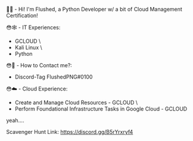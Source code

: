 👋😳 - Hi! I'm Flushed, a Python Developer w/ a bit of Cloud Management Certification!

😳🕸️ - IT Experiences:

- GCLOUD \
- Kali Linux \
- Python

😳📇 - How to Contact me?:

- Discord-Tag FlushedPNG#0100

😳☁️ - Cloud Experience:

- Create and Manage Cloud Resources - GCLOUD \
- Perform Foundational Infrastructure Tasks in Google Cloud - GCLOUD

yeah....

Scavenger Hunt Link: https://discord.gg/B5rYrxryf4
